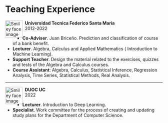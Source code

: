 # Teaching Experience

<p>
<img src="https://upload.wikimedia.org/wikipedia/commons/thumb/2/26/Logo-usm-svg.svg/1200px-Logo-usm-svg.svg.png" alt="Smiley face image"
style="float:left; width:55px; height:55px;">
<span style="vertical-align:bottom">
&nbsp <strong> Universidad Tecnica Federico Santa Maria</strong> <br>
&nbsp  2012-2022
</span>
</p>

* **Co-Adviser**. Juan Briceño. Prediction and classification of course of a bank benefit.
* **Lecturer**. Algebra, Calculus and Applied Mathematics ( Introduction
to Machine Learning).
* **Support Teacher**. Design the material related to the exercises, quizzes and tests of the Algebra and Calculus courses.
* **Course Assistant**: Algebra, Calculus, Statistical Inference, Regression
Analysis, Time Series, Statistical Methods, Real Analysis.
<hr size="30">
<p>
<img src="https://upload.wikimedia.org/wikipedia/commons/thumb/8/84/Escudo_de_la_Pontificia_Universidad_Cat%C3%B3lica_de_Chile.svg/1526px-Escudo_de_la_Pontificia_Universidad_Cat%C3%B3lica_de_Chile.svg.png" alt="Smiley face image"
style="float:left; width:55px; height:55px;">
<span style="vertical-align:bottom">
&nbsp <strong> DUOC UC</strong> <br>
&nbsp  2022
</span>
</p>

* **Lecturer**. Introduction to Deep Learning.
* **Specialist**. Work committee for the process of creating and updating study plans for the Department of Computer Science.
